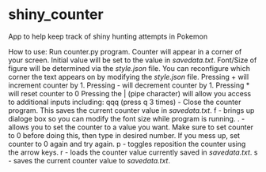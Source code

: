 # shiny_counter
App to help keep track of shiny hunting attempts in Pokemon

How to use:
Run counter.py program. Counter will appear in a corner of your screen. 
Initial value will be set to the value in *savedata.txt*.
Font/Size of figure will be determined via the *style.json* file.
You can reconfigure which corner the text appears on by modifying the *style.json* file.
Pressing + will increment counter by 1. Pressing - will decrement counter by 1. Pressing * will reset counter to 0
Pressing the | (pipe character) will allow you access to additional inputs including:
    qqq (press q 3 times) - Close the counter program. This saves the current counter value in *savedata.txt*.
    f - brings up dialoge box so you can modify the font size while program is running.
    . - allows you to set the counter to a value you want. Make sure to set counter to 0 before doing this, then type in desired number.
        If you mess up, set counter to 0 again and try again.
    p - toggles reposition the counter using the arrow keys.
    r - loads the counter value currently saved in *savedata.txt*.
    s - saves the current counter value to *savedata.txt*.

